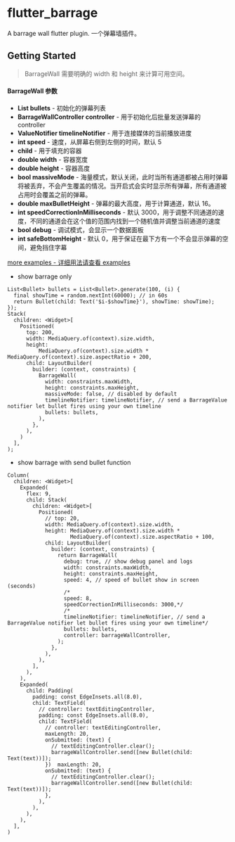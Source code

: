 # flutter_barrage

A barrage wall flutter plugin.
一个弹幕墙插件。

## Getting Started

> BarrageWall 需要明确的 width 和 height 来计算可用空间。

#### BarrageWall 参数

* **List<Bullet> bullets** - 初始化的弹幕列表
* **BarrageWallController controller** - 用于初始化后批量发送弹幕的 controller
* **ValueNotifier<BarrageValue> timelineNotifier** - 用于连接媒体的当前播放进度 
* **int speed** - 速度，从屏幕右侧到左侧的时间，默认 5
* **child** - 用于填充的容器
* **double width** - 容器宽度
* **double height** - 容器高度
* **bool massiveMode** - 海量模式，默认关闭，此时当所有通道都被占用时弹幕将被丢弃，不会产生覆盖的情况。当开启式会实时显示所有弹幕，所有通道被占用时会覆盖之前的弹幕。
* **double maxBulletHeight** - 弹幕的最大高度，用于计算通道，默认 16。
* **int speedCorrectionInMilliseconds** - 默认 3000，用于调整不同通道的速度，不同的通道会在这个值的范围内找到一个随机值并调整当前通道的速度
* **bool debug** - 调试模式，会显示一个数据面板
* **int safeBottomHeight** - 默认 0，用于保证在最下方有一个不会显示弹幕的空间，避免挡住字幕

[more examples - 详细用法请查看 examples](https://github.com/danielwii/flutter_barrage/tree/master/example)

* show barrage only

```flutter
List<Bullet> bullets = List<Bullet>.generate(100, (i) {
  final showTime = random.nextInt(60000); // in 60s
  return Bullet(child: Text('$i-$showTime}'), showTime: showTime);
});
Stack(
  children: <Widget>[
    Positioned(
      top: 200,
      width: MediaQuery.of(context).size.width,
      height:
          MediaQuery.of(context).size.width * MediaQuery.of(context).size.aspectRatio + 200,
      child: LayoutBuilder(
        builder: (context, constraints) {
          BarrageWall(
            width: constraints.maxWidth,
            height: constraints.maxHeight,
            massiveMode: false, // disabled by default
            timelineNotifier: timelineNotifier, // send a BarrageValue notifier let bullet fires using your own timeline
            bullets: bullets,
          ),
        },
      ),
    )
  ],
);
```

* show barrage with send bullet function

```flutter
Column(
  children: <Widget>[
    Expanded(
      flex: 9,
      child: Stack(
        children: <Widget>[
          Positioned(
            // top: 20,
            width: MediaQuery.of(context).size.width,
            height: MediaQuery.of(context).size.width *
                    MediaQuery.of(context).size.aspectRatio + 100,
            child: LayoutBuilder(
              builder: (context, constraints) {
                return BarrageWall(
                  debug: true, // show debug panel and logs
                  width: constraints.maxWidth,
                  height: constraints.maxHeight,
                  speed: 4, // speed of bullet show in screen (seconds)
                  /*
                  speed: 8,
                  speedCorrectionInMilliseconds: 3000,*/
                  /*
                  timelineNotifier: timelineNotifier, // send a BarrageValue notifier let bullet fires using your own timeline*/
                  bullets: bullets,
                  controller: barrageWallController,
                );
              },
            ),
          ),
        ],
      ),
    ),
    Expanded(
      child: Padding(
        padding: const EdgeInsets.all(8.0),
        child: TextField(
          // controller: textEditingController,
          padding: const EdgeInsets.all(8.0),
          child: TextField(
            // controller: textEditingController,
            maxLength: 20,
            onSubmitted: (text) {
              // textEditingController.clear();
              barrageWallController.send([new Bullet(child: Text(text))]);
            })  maxLength: 20,
            onSubmitted: (text) {
              // textEditingController.clear();
              barrageWallController.send([new Bullet(child: Text(text))]);
            },
          ),
        ),
      ),
    ),
  ],
)
```
